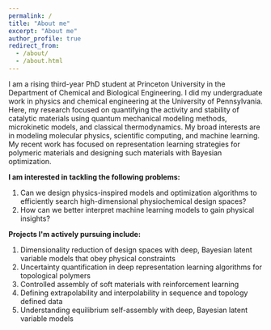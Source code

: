 ```yaml
---
permalink: /
title: "About me"
excerpt: "About me"
author_profile: true
redirect_from: 
  - /about/
  - /about.html
---
```

I am a rising third-year PhD student at Princeton University in the Department of Chemical and Biological Engineering. I did my undergraduate work in physics and chemical engineering at the University of Pennsylvania. Here, my research focused on quantifying the activity and stability of catalytic materials using quantum mechanical modeling methods, microkinetic models, and classical thermodynamics. My broad interests are in modeling molecular physics, scientific computing, and machine learning. My recent work has focused on representation learning strategies for polymeric materials and designing such materials with Bayesian optimization. 

**I am interested in tackling the following problems:**

1. Can we design physics-inspired models and optimization algorithms to efficiently search high-dimensional physiochemical design spaces?
2. How can we better interpret machine learning models to gain physical insights? 

**Projects I'm actively pursuing include:**

1. Dimensionality reduction of design spaces with deep, Bayesian latent variable models that obey physical constraints
2. Uncertainty quantification in deep representation learning algorithms for topological polymers
3. Controlled assembly of soft materials with reinforcement learning
4. Defining extrapolability and interpolability in sequence and topology defined data
5. Understanding equilibrium self-assembly with deep, Bayesian latent variable models 
